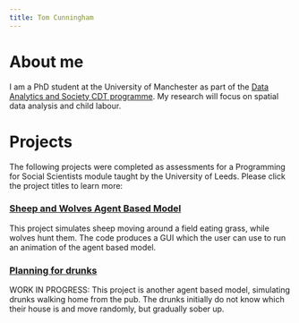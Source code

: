 ```yaml
---
title: Tom Cunningham
---
```


# About me

I am a PhD student at the University of Manchester as part of the [Data Analytics and Society CDT programme](https://datacdt.org/). My research will focus on spatial data analysis and child labour.

# Projects

The following projects were completed as assessments for a Programming for Social Scientists module taught by the University of Leeds. Please click the project titles to learn more:

### [Sheep and Wolves Agent Based Model](https://tmcunningham.github.io/sheep-and-wolves)

This project simulates sheep moving around a field eating grass, while wolves hunt them. The code produces a GUI which the user can use to run an animation of the agent based model.

### [Planning for drunks](https://tmcunningham.github.io/planning-for-drunks)

WORK IN PROGRESS: This project is another agent based model, simulating drunks walking home from the pub. The drunks initially do not know which their house is and move randomly, but gradually sober up.

